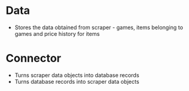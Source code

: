# Data
* Stores the data obtained from scraper - games, items belonging to games and price history for items

# Connector
* Turns scraper data objects into database records
* Turns database records into scraper data objects
